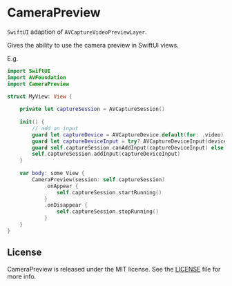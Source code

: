 # CameraPreview

`SwiftUI` adaption of `AVCaptureVideoPreviewLayer`.

Gives the ability to use the camera preview in SwiftUI views.

E.g.
```swift
import SwiftUI
import AVFoundation
import CameraPreview

struct MyView: View {
    
    private let captureSession = AVCaptureSession()
    
    init() {
        // add an input
        guard let captureDevice = AVCaptureDevice.default(for: .video) else { return }
        guard let captureDeviceInput = try? AVCaptureDeviceInput(device: captureDevice) else { return }
        guard self.captureSession.canAddInput(captureDeviceInput) else { return }
        self.captureSession.addInput(captureDeviceInput)
    }
    
    var body: some View {
        CameraPreview(session: self.captureSession)
            .onAppear {
                self.captureSession.startRunning()
            }
            .onDisappear {
                self.captureSession.stopRunning()
            }
    }
}
```

## License

CameraPreview is released under the MIT license. See the [LICENSE](https://github.com/ribtiago/CameraPreview/blob/main/LICENSE) file for more info.
